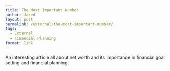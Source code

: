 ```yaml
---
title: The Most Important Number
author: Jared
layout: post
permalink: /external/the-most-important-number/
tags:
  - External
  - Financial Planning
format: link
---
```

An interesting article all about net worth and its importance in financial goal setting and financial planning.
